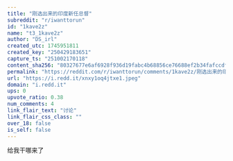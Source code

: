 ```yaml
---
title: "刚选出来的印度新任总督"
subreddit: "r/iwanttorun"
id: "1kave2z"
name: "t3_1kave2z"
author: "DS_irl"
created_utc: 1745951811
created_key: "250429183651"
capture_ts: "251002170118"
content_sha256: "80327677e6af6928f936d19fabc4b68856ce76688ef2b34fafccdf7bf7cdede0"
permalink: "https://reddit.com/r/iwanttorun/comments/1kave2z/刚选出来的印度新任总督/"
url: "https://i.redd.it/xnxy1oq4jtxe1.jpeg"
domain: "i.redd.it"
ups: 0
upvote_ratio: 0.38
num_comments: 4
link_flair_text: "讨论"
link_flair_css_class: ""
over_18: false
is_self: false
---
```


给我干哪来了
